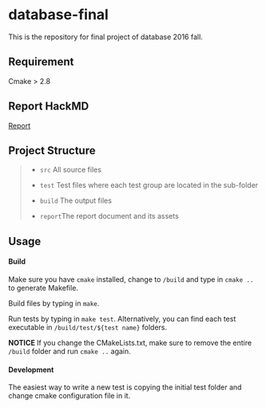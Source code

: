 
database-final
==============

This is the repository for final project of database 2016 fall.
## Requirement
Cmake > 2.8

## Report HackMD
[Report](https://hackmd.io/BwdgjAbGAMAmEFoCcAzAhogLE4mECN8BTAYwNgGYBWaNK2EoopIA?both)

## Project Structure

> * `src` All source files
>
> * `test` Test files where each test group are located in the sub-folder
>
> * `build` The output files
>
> * `report`The report document and its assets

## Usage

#### Build

Make sure you have `cmake` installed, change to `/build` and type in `cmake ..` to generate Makefile.

Build files by typing in `make`.

Run tests by typing in `make test`. Alternatively, you can find each test executable in `/build/test/${test name}` folders.

**NOTICE** If you change the CMakeLists.txt, make sure to remove the entire `/build` folder and run `cmake ..` again.

#### Development

The easiest way to write a new test is copying the initial test folder and change cmake configuration file in it.

